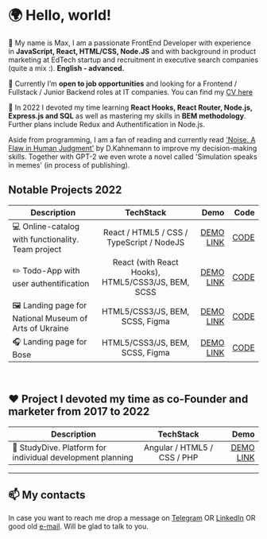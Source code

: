 <h1>🌍 Hello, world!</h1>

👋 My name is Max, I am a passionate FrontEnd Developer with experience in **JavaScript, React, HTML/CSS, Node.JS** and with background in product marketing at EdTech startup and recruitment in executive search companies (quite a mix :). **English - advanced.** 

👀 Currently I’m **open to job opportunities** and looking for a Frontend / Fullstack / Junior Backend roles at IT companies. You can find my  [CV here](https://drive.google.com/file/d/1haa1qWiYofkmScjRLP8Mc6Hr6VasFwGK/view?usp=share_link)

📘 In 2022 I devoted my time learning **React Hooks, React Router, Node.js, Express.js and SQL** as well as mastering my skills in **BEM methodology**. 
Further plans include Redux and Authentification in Node.js. 

Aside from programming, I am a fan of reading and currently read ['Noise. A Flaw in Human Judgment'](https://en.wikipedia.org/wiki/Noise:_A_Flaw_in_Human_Judgment) 
by D.Kahnemann to improve my decision-making skills. Together with GPT-2 we even wrote a novel called 'Simulation speaks in memes' (in process of publishing).

<h2> Notable Projects 2022 </h2>

| Description   | TechStack     | Demo  | Code |
| ------------- |:-------------:| -----:| ---: |
|💻 Online-catalog with functionality. Team project | React / HTML5 / CSS / TypeScript / NodeJS  |[DEMO LINK](https://fe-jul22-team5.github.io/product-catalog/) | [CODE](https://github.com/fe-jul22-team5/product-catalog) |
|✏️ Todo-App with user authentification | React (with React Hooks), HTML5/CSS3/JS, BEM, SCSS | [DEMO LINK](https://max-kravchenko.github.io/todo-app/) | [CODE](https://github.com/max-kravchenko/todo-app) |
|🖼 Landing page for National Museum of Arts of Ukraine | HTML5/CSS3/JS, BEM, SCSS, Figma | [DEMO LINK](https://max-kravchenko.github.io/NAMU_landing/) | [CODE](https://github.com/max-kravchenko/NAMU_landing) |
|🎧 Landing page for Bose | HTML5/CSS3/JS, BEM, SCSS, Figma | [DEMO LINK](https://max-kravchenko.github.io/bose-landing/) | [CODE](https://github.com/max-kravchenko/bose-landing) |

</br>

<h2> ❤️ Project I devoted my time as co-Founder and marketer from 2017 to 2022 </h2>

| Description   | TechStack     | Demo  |
| ------------- |:-------------:| -----:|
| 🦄 StudyDive. Platform for individual development planning | Angular / HTML5 / CSS / PHP  |[DEMO LINK](https://studydive.com/en) |

___

<h2>📫 My contacts</h2>

In case you want to reach me drop a message on [Telegram](t.me/makz808) OR [LinkedIn](https://www.linkedin.com/in/max-kravchenko-a6b3225/) OR good old [e-mail](mailto:max.kravchenko@gmail.com). Will be glad to talk to you.

<!---
max-kravchenko/max-kravchenko is a ✨ special ✨ repository because its `README.md` (this file) appears on your GitHub profile.
You can click the Preview link to take a look at your changes.
--->
